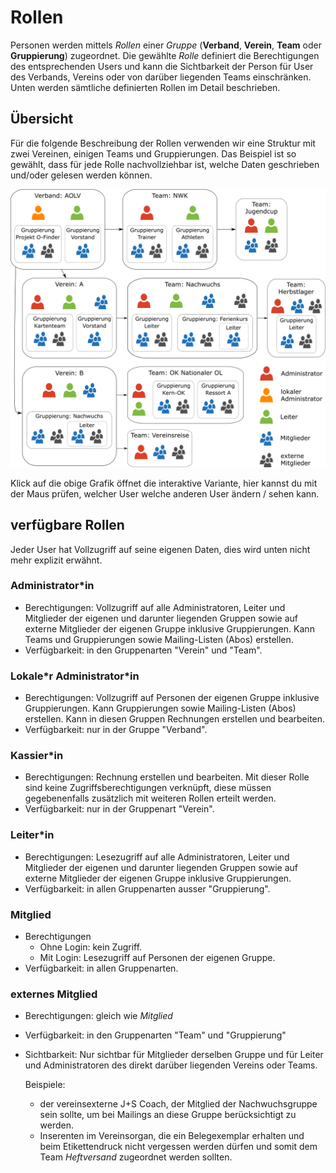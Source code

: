 # Rollen
Personen werden mittels _Rollen_ einer _Gruppe_ (**Verband**, **Verein**,
**Team** oder **Gruppierung**) zugeordnet. Die gewählte _Rolle_ definiert die
Berechtigungen des entsprechenden Users und kann die Sichtbarkeit der Person für
User des Verbands, Vereins oder von darüber liegenden Teams einschränken. Unten
werden sämtliche definierten Rollen im Detail beschrieben.

## Übersicht
Für die folgende Beschreibung der Rollen verwenden wir eine Struktur mit zwei
Vereinen, einigen Teams und Gruppierungen. Das Beispiel ist so gewählt, dass
für jede Rolle nachvollziehbar ist, welche Daten geschrieben und/oder gelesen
werden können.

[![Gruppen und Rollen](groups_roles.png)](https://adressen.aolv.ch/assets/groups_roles.svg)

Klick auf die obige Grafik öffnet die interaktive Variante, hier kannst du mit
der Maus prüfen, welcher User welche anderen User ändern / sehen kann.

## verfügbare Rollen
Jeder User hat Vollzugriff auf seine eigenen Daten, dies wird unten nicht mehr
explizit erwähnt.

### Administrator\*in
* Berechtigungen: Vollzugriff auf alle Administratoren, Leiter und Mitglieder
  der eigenen und darunter liegenden Gruppen sowie auf externe Mitglieder der
  eigenen Gruppe inklusive Gruppierungen. Kann Teams und Gruppierungen sowie
  Mailing-Listen (Abos) erstellen.
* Verfügbarkeit: in den Gruppenarten "Verein" und "Team".

### Lokale\*r Administrator\*in
* Berechtigungen: Vollzugriff auf Personen der eigenen Gruppe inklusive 
  Gruppierungen. Kann Gruppierungen sowie Mailing-Listen (Abos) erstellen.
  Kann in diesen Gruppen Rechnungen erstellen und bearbeiten.
* Verfügbarkeit: nur in der Gruppe "Verband".

### Kassier\*in
* Berechtigungen: Rechnung erstellen und bearbeiten. Mit dieser Rolle sind keine
  Zugriffsberechtigungen verknüpft, diese müssen gegebenenfalls zusätzlich mit
  weiteren Rollen erteilt werden.
* Verfügbarkeit: nur in der Gruppenart "Verein".

### Leiter\*in
* Berechtigungen: Lesezugriff auf alle Administratoren, Leiter und Mitglieder
  der eigenen und darunter liegenden Gruppen sowie auf externe Mitglieder der
  eigenen Gruppe inklusive Gruppierungen.
* Verfügbarkeit: in allen Gruppenarten ausser "Gruppierung".

### Mitglied
* Berechtigungen
  * Ohne Login: kein Zugriff.
  * Mit Login: Lesezugriff auf Personen der eigenen Gruppe.
* Verfügbarkeit: in allen Gruppenarten.

### externes Mitglied
* Berechtigungen: gleich wie _Mitglied_
* Verfügbarkeit: in den Gruppenarten "Team" und "Gruppierung"
* Sichtbarkeit: Nur sichtbar für Mitglieder derselben Gruppe und für Leiter und
  Administratoren des direkt darüber liegenden Vereins oder Teams.
  
  Beispiele:
  * der vereinsexterne J+S Coach, der Mitglied der Nachwuchsgruppe sein sollte,
    um bei Mailings an diese Gruppe berücksichtigt zu werden.
  * Inserenten im Vereinsorgan, die ein Belegexemplar erhalten und beim
    Etikettendruck nicht vergessen werden dürfen und somit dem Team
    _Heftversand_ zugeordnet werden sollten.
